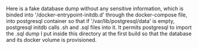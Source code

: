 Here is a fake database dump without any sensitive information, which is binded into '/docker-entrypoint-initdb.d' through the docker-compose file,
into postgresql container so that if '/var/lib/postgresql/data' is empty, postgresql initdb calls .sh and .sql files into it. It permits postgresql to
import the .sql dump I put inside this directory at the first build so that the database and its docker volume is provisioned.
